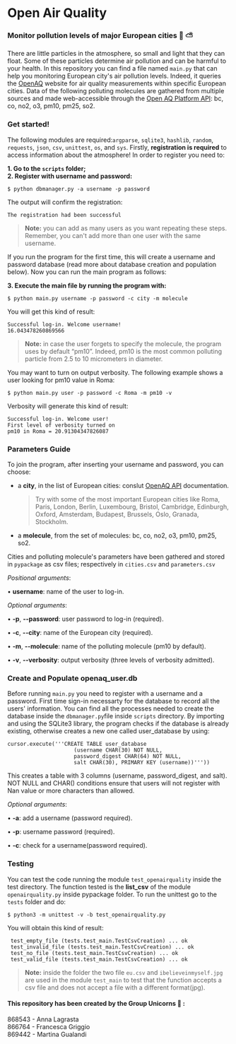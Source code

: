 # Open Air Quality
### Monitor pollution levels of major European cities :deciduous_tree: :partly_sunny:

There are little particles in the atmosphere, so small and light that they can float. Some of these particles determine air pollution and can be harmful to your health. In this repository you can find a file named ```main.py``` that can help you monitoring European city's air pollution levels. Indeed, it queries the [OpenAQ](https://openaq.org) website for air quality measurements within specific European cities. Data of the following polluting molecules are gathered from multiple sources and made web-accessible through the [Open AQ Platform API](https://docs.openaq.org/): bc, co, no2, o3, pm10, pm25, so2.


### Get started!
The following modules are required:```argparse```, ```sqlite3```, ```hashlib```, ```random```, ```requests```, ```json```, ```csv```, ```unittest```, ```os```, and ```sys```.
Firstly, **registration is required** to access information about the atmosphere!
In order to register you need to: 

**1. Go to the ```scripts``` folder;** <br/>
**2. Register with username and password:**
```
$ python dbmanager.py -a username -p password  
```
The output will confirm the registration:
```
The registration had been successful
```
> **Note:** you can add as many users as you want repeating these steps. Remember, you can't add more than one user with the same username.


If you run the program for the first time, this will create a username and password database (read more about database creation and population below). Now you can run the main program as follows:

**3. Execute the main file by running the program with:**
```
$ python main.py username -p password -c city -m molecule
```

You will get this kind of result:	
```
Successful log-in. Welcome username!
16.043478260869566
```
> **Note:** in case the user forgets to specify the molecule, the program uses by default “pm10”. Indeed, pm10 is the most common polluting particle from 2.5 to 10 micrometers in diameter.


You may want to turn on output verbosity. The following example shows a user looking for pm10 value in Roma: 
```
$ python main.py user -p password -c Roma -m pm10 -v 
``` 
Verbosity will generate this kind of result:
```
Successful log-in. Welcome user!
First level of verbosity turned on
pm10 in Roma = 20.91304347826087 
```

### Parameters Guide
To join the program, after inserting your username and password, you can choose:
- a **city**, in the list of European cities: conslut [OpenAQ API](https://api.openaq.org/v1/cities) documentation. 
  > Try with some of the most important European cities like Roma, Paris, London, Berlin, Luxembourg, Bristol, Cambridge, Edinburgh, Oxford, Amsterdam, Budapest, Brussels, Oslo, Granada, Stockholm.
- a **molecule**, from the set of molecules: bc, co, no2, o3, pm10, pm25, so2.<br/>

Cities and polluting molecule's parameters have been gathered and stored in ```pypackage``` as csv files; respectively in ```cities.csv``` and ```parameters.csv```

*Positional arguments*:

• **username**: name of the user to log-in.

*Optional arguments*:

•	**-p**, **--password**: user password to log-in (required).

•	**-c**, **--city**: name of the European city (required).

•	**-m**, **--molecule**: name of the polluting molecule (pm10 by default).

•	**-v**, **--verbosity**: output verbosity (three levels of verbosity admitted).



### Create and Populate openaq_user.db
Before running ```main.py``` you need to register with a username and a password. First time sign-in necessarty for the database to record all the users' information. You can find all the processes needed to create the database inside the ```dbmanager.py```file inside ```scripts``` directory. 
By importing and using the SQLite3 library, the program checks if the database is already existing, otherwise creates a new one called user_database by using: 
```
cursor.execute('''CREATE TABLE user_database
                     (username CHAR(30) NOT NULL,
                     password_digest CHAR(64) NOT NULL,
                     salt CHAR(30), PRIMARY KEY (username))'''))
```
 
This creates a table with 3 columns (username, password_digest, and salt). NOT NULL and CHAR() conditions ensure that users will not register with Nan value or more characters than allowed.

*Optional arguments*:

•	**-a**: add a username (password required).

•	**-p**: username password (required).

•	**-c**: check for a username(password required).




### Testing 
You can test the code running the module ```test_openairquality``` inside the test directory. The function tested is the **list_csv** of the module ```openairquality.py``` inside pypackage folder.
To run the unittest go to the ```tests``` folder and do:
```
$ python3 -m unittest -v -b test_openairquality.py
```
You will obtain this kind of result: 
```
 test_empty_file (tests.test_main.TestCsvCreation) ... ok
 test_invalid_file (tests.test_main.TestCsvCreation) ... ok
 test_no_file (tests.test_main.TestCsvCreation) ... ok
 test_valid_file (tests.test_main.TestCsvCreation) ... ok
```
> **Note:** inside the folder the two file ```eu.csv``` and ```ibelieveinmyself.jpg``` are used in the module ```test_main``` to test that the function accepts a csv file and does not accept a file with a different format(jpg).



#### This repository has been created by the Group Unicorns :unicorn: :
868543 - Anna Lagrasta <br/>
866764 - Francesca Griggio <br/>
869442 - Martina Gualandi
